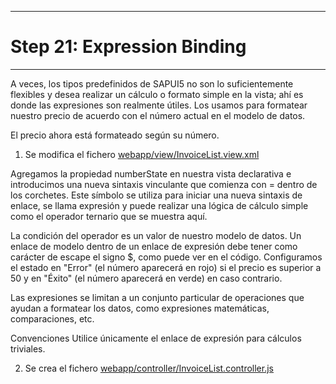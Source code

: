 *****************************
# Step 21: Expression Binding
*****************************

A veces, los tipos predefinidos de SAPUI5 no son lo suficientemente flexibles y desea realizar un cálculo o formato simple en la vista; 
ahí es donde las expresiones son realmente útiles.
Los usamos para formatear nuestro precio de acuerdo con el número actual en el modelo de datos.

El precio ahora está formateado según su número.

1. Se modifica el fichero [webapp/view/InvoiceList.view.xml](webapp/view/InvoiceList.view.xml)

Agregamos la propiedad numberState en nuestra vista declarativa e 
introducimos una nueva sintaxis vinculante que comienza con = dentro de los corchetes.
Este símbolo se utiliza para iniciar una nueva sintaxis de enlace, se llama expresión y 
puede realizar una lógica de cálculo simple como el operador ternario que se muestra aquí. 


La condición del operador es un valor de nuestro modelo de datos. 
Un enlace de modelo dentro de un enlace de expresión debe tener como carácter de escape el signo $, 
como puede ver en el código. Configuramos el estado en "Error" (el número aparecerá en rojo) 
si el precio es superior a 50 y en "Éxito" (el número aparecerá en verde) en caso contrario.


Las expresiones se limitan a un conjunto particular de operaciones que ayudan 
a formatear los datos, como expresiones matemáticas, comparaciones, etc.


Convenciones
Utilice únicamente el enlace de expresión para cálculos triviales.


2. Se crea el fichero [webapp/controller/InvoiceList.controller.js](webapp/controller/InvoiceList.controller.js)